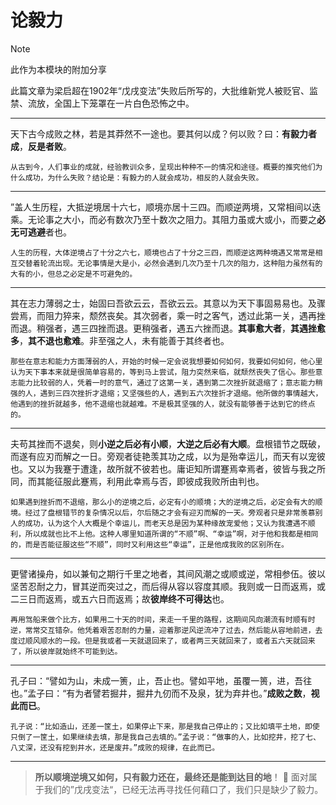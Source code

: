 # 论毅力

> [!NOTE]
> 此作为本模块的附加分享

此篇文章为梁启超在1902年“戊戌变法”失败后所写的，大批维新党人被贬官、监禁、流放，全国上下笼罩在一片白色恐怖之中。

---

天下古今成败之林，若是其莽然不一途也。要其何以成？何以败？曰：**有毅力者成**，**反是者败**。

```
从古到今，人们事业的成就，经验教训众多，呈现出种种不一的情况和途径。概要的推究他们为什么成功，为什么失败？结论是：有毅力的人就会成功，相反的人就会失败。
```

---

”盖人生历程，大抵逆境居十六七，顺境亦居十三四。而顺逆两境，又常相间以迭乘。无论事之大小，而必有数次乃至十数次之阻力。其阻力虽或大或小，而要之**必无可逃避**者也。

```
人生的历程，大体逆境占了十分之六七，顺境也占了十分之三四，而顺逆这两种境遇又常常是相互交替着轮流出现。无论事情是大是小，必然会遇到几次乃至十几次的阻力，这种阻力虽然有的大有的小，但总之必定是不可避免的。
```

---

其在志力薄弱之士，始固曰吾欲云云，吾欲云云。其意以为天下事固易易也。及骤尝焉，而阻力猝来，颓然丧矣。其次弱者，乘一时之客气，透过此第一关，遇再挫而退。稍强者，遇三四挫而退。更稍强者，遇五六挫而退。**其事愈大者**，**其遇挫愈多**，**其不退也愈难**。非至强之人，未有能善于其终者也。

```
那些在意志和能力方面薄弱的人，开始的时候一定会说我想要如何如何，我要如何如何，他心里认为天下事本来就是很简单容易的，等到马上尝试，阻力突然来临，就颓然丧失了信心。那些意志能力比较弱的人，凭着一时的意气，通过了这第一关，遇到第二次挫折就退缩了；意志能力稍强的人，遇到三四次挫折才退缩；又坚强些的人，遇到五六次挫折才退缩。他所做的事情越大，他遇到的挫折就越多，他不退缩也就越难。不是极其坚强的人，就没有能够善于达到它的终点的。
```

---

夫苟其挫而不退矣，则**小逆之后必有小顺**，**大逆之后必有大顺**。盘根错节之既破，而遂有应刃而解之一日。旁观者徒艳羡其功之成，以为是殆幸运儿，而天有以宠彼也。又以为我蹇于遭逢，故所就不彼若也。庸讵知所谓蹇焉幸焉者，彼皆与我之所同，而其能征服此蹇焉，利用此幸焉与否，即彼成我败所由判也。

```
如果遇到挫折而不退缩，那么小的逆境之后，必定有小的顺境；大的逆境之后，必定会有大的顺境。经过了盘根错节的复杂情况以后，尔后随之才会有迎刃而解的一天。旁观者只是非常羡慕别人的成功，认为这个人大概是个幸运儿，而老天总是因为某种缘故宠爱他；又认为我遭遇不顺利，所以成就也比不上他。这种人哪里知道所谓的“不顺”啊、“幸运”啊，对于他和我都是相同的，而是否能征服这些“不顺”，同时又利用这些“幸运”，正是他成我败的区别所在。
```

---

更譬诸操舟，如以兼旬之期行千里之地者，其间风潮之或顺或逆，常相参伍。彼以坚苦忍耐之力，冒其逆而突过之，而后得从容以容度其顺。我则或一日而返焉，或二三日而返焉，或五六日而返焉；故**彼岸终不可得达**也。

```
再用驾船来做个比方，如果用二十天的时间，来走一千里的路程，这期间风向潮流有时顺有时逆，常常交互错杂。他凭着艰苦忍耐的力量，迎着那逆风逆流冲了过去，然后能从容地前进，去度过顺风顺水的一段。但是我或者一天就退回来了，或者两三天就回来了，或者五六天就回来了，所以彼岸就始终不可能到达。
```

---

孔子曰：“譬如为山，未成一箦，止，吾止也。譬如平地，虽覆一篑，进，吾往也。”孟子曰：“有为者譬若掘井，掘井九仞而不及泉，犹为弃井也。”**成败之数**，**视此而已**。

```
孔子说：“比如造山，还差一筐土，如果停止下来，那是我自己停止的；又比如填平土地，即使只倒了一筐土，如果继续去填，那是我自己去填的。”孟子说：“做事的人，比如挖井，挖了七、八丈深，还没有挖到井水，还是废井。”成败的规律，在此而已。
```



---

> **所以顺境逆境又如何，只有毅力还在，最终还是能到达目的地**！
> 🔅 面对属于我们的”戊戌变法“，已经无法再寻找任何藉口了，我们只是缺少了毅力。